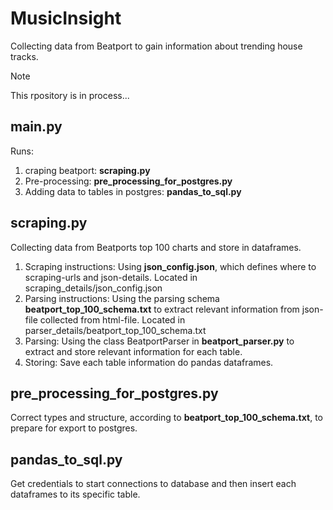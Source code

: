 # MusicInsight
Collecting data from Beatport to gain information about trending house tracks. 

> [!NOTE]
This rpository is in process...

## main.py
Runs: 
1. craping beatport: **scraping.py**
2. Pre-processing: **pre_processing_for_postgres.py**
3. Adding data to tables in postgres: **pandas_to_sql.py**

## scraping.py 
Collecting data from Beatports top 100 charts and store in dataframes. 
1. Scraping instructions: Using **json_config.json**, which defines where to scraping-urls and json-details. Located in scraping_details/json_config.json
2. Parsing instructions: Using the parsing schema **beatport_top_100_schema.txt** to extract relevant information from json-file collected from html-file. Located in parser_details/beatport_top_100_schema.txt
3. Parsing: Using the class BeatportParser in **beatport_parser.py** to extract and store relevant information for each table.
4. Storing: Save each table information do pandas dataframes. 

## pre_processing_for_postgres.py
Correct types and structure, according to **beatport_top_100_schema.txt**, to prepare for export to postgres. 

## pandas_to_sql.py
Get credentials to start connections to database and then insert each dataframes to its specific table.
